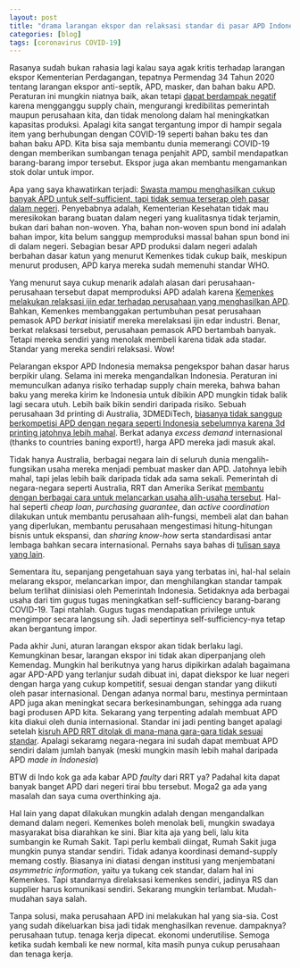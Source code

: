 ```yaml
---
layout: post
title: "drama larangan ekspor dan relaksasi standar di pasar APD Indonesia"
categories: [blog]
tags: [coronavirus COVID-19]
---
```


Rasanya sudah bukan rahasia lagi kalau saya agak kritis terhadap larangan ekspor Kementerian Perdagangan, tepatnya Permendag 34 Tahun 2020 tentang larangan ekspor anti-septik, APD, masker, dan bahan baku APD. Peraturan ini mungkin niatnya baik, akan tetapi [dapat berdampak negatif](https://imedkrisna.github.io/covtrade/) karena mengganggu supply chain, mengurangi kredibilitas pemerintah maupun perusahaan kita, dan tidak menolong dalam hal meningkatkan kapasitas produksi. Apalagi kita sangat tergantung impor di hampir segala item yang berhubungan dengan COVID-19 seperti bahan baku tes dan bahan baku APD. Kita bisa saja membantu dunia memerangi COVID-19 dengan memberikan sumbangan tenaga penjahit APD, sambil mendapatkan barang-barang impor tersebut. Ekspor juga akan membantu mengamankan stok dolar untuk impor.

Apa yang saya khawatirkan terjadi: [Swasta mampu menghasilkan cukup banyak APD untuk self-sufficient, tapi tidak semua terserap oleh pasar dalam negeri](https://tirto.id/apd-lokal-melimpah-dan-kemenkes-enggan-menyerapnya-fETf). Penyebabnya adalah, Kementerian Kesehatan tidak mau meresikokan barang buatan dalam negeri yang kualitasnya tidak terjamin, bukan dari bahan non-woven. Yha, bahan non-woven spun bond ini adalah bahan impor, kita belum sanggup memproduksi massal bahan spun bond ini di dalam negeri. Sebagian besar APD produksi dalam negeri adalah berbahan dasar katun yang menurut Kemenkes tidak cukup baik, meskipun menurut produsen, APD karya mereka sudah memenuhi standar WHO.

Yang menurut saya cukup menarik adalah alasan dari perusahaan-perusahaan tersebut dapat memproduksi APD adalah karena [Kemenkes melakukan relaksasi ijin edar terhadap perusahaan yang menghasilkan APD](https://republika.co.id/berita/q8xdu7396/kemenkes-permudah-penerbitan-izin-edar-industri-produksi-apd). Bahkan, Kemenkes membanggakan pertumbuhan pesat perusahaan pemasok APD *berkat* inisiatif mereka merelaksasi ijin edar industri. Benar, berkat relaksasi tersebut, perusahaan pemasok APD bertambah banyak. Tetapi mereka sendiri yang menolak membeli karena tidak ada stadar. Standar yang mereka sendiri relaksasi. Wow!

Pelarangan ekspor APD Indonesia memaksa pengekspor bahan dasar harus berpikir ulang. Selama ini mereka mengandalkan Indonesia. Peraturan ini memunculkan adanya risiko terhadap supply chain mereka, bahwa bahan baku yang mereka kirim ke Indonesia untuk dibikin APD mungkin tidak balik lagi secara utuh. Lebih baik bikin sendiri daripada risiko. Sebuah perusahaan 3d printing di Australia, 3DMEDiTech, [biasanya tidak sanggup berkompetisi APD dengan negara seperti Indonesia sebelumnya karena 3d printing jatohnya lebih mahal](https://www.abc.net.au/news/2020-04-14/inside-australias-race-to-prepare-for-the-worst-of-coronavirus/12140878?nw=0). Berkat adanya *excess demand* internasional (thanks to countries baning export!), harga APD mereka jadi masuk akal.

Tidak hanya Australia, berbagai negara lain di seluruh dunia mengalih-fungsikan usaha mereka menjadi pembuat masker dan APD. Jatohnya lebih mahal, tapi jelas lebih baik daripada tidak ada sama sekali. Pemerintah di negara-negara seperti Australia, RRT dan Amerika Serikat [membantu dengan berbagai cara untuk melancarkan usaha alih-usaha tersebut](https://www.vox.com/the-goods/2020/4/6/21207135/factories-face-masks-ventilators-hand-sanitizer-coronavirus-manufacturing). Hal-hal seperti *cheap loan*, *purchasing guarantee*, dan *active coordination* dilakukan untuk membantu perusahaan alih-fungsi, membeli alat dan bahan yang diperlukan, membantu perusahaan mengestimasi hitung-hitungan bisnis untuk ekspansi, dan *sharing know-how* serta standardisasi antar lembaga bahkan secara internasional. Pernahs saya bahas di [tulisan saya yang lain](https://imedkrisna.github.io/covin/).

Sementara itu, sepanjang pengetahuan saya yang terbatas ini, hal-hal selain melarang ekspor, melancarkan impor, dan menghilangkan standar tampak belum terlihat diinisiasi oleh Pemerintah Indonesia. Setidaknya ada berbagai usaha dari tim gugus tugas meningkatkan self-sufficiency barang-barang COVID-19. Tapi ntahlah. Gugus tugas mendapatkan privilege untuk mengimpor secara langsung sih. Jadi sepertinya self-sufficiency-nya tetap akan bergantung impor.

Pada akhir Juni, aturan larangan ekspor akan tidak berlaku lagi. Kemungkinan besar, larangan ekspor ini tidak akan diperpanjang oleh Kemendag. Mungkin hal berikutnya yang harus dipikirkan adalah bagaimana agar APD-APD yang terlanjur sudah dibuat ini, dapat diekspor ke luar negeri dengan harga yang cukup kompetitif, sesuai dengan standar yang diikuti oleh pasar internasional. Dengan adanya normal baru, mestinya permintaan APD juga akan meningkat secara berkesinambungan, sehingga ada ruang bagi produsen APD kita. Sekarang yang terpenting adalah membuat APD kita diakui oleh dunia internasional. Standar ini jadi penting banget apalagi setelah [kisruh APD RRT ditolak di mana-mana gara-gara tidak sesuai standar](https://www.google.com/url?sa=t&source=web&rct=j&url=http://amp.abc.net.au/article/12105110&ved=2ahUKEwjurv6UoffpAhXv7HMBHcPpCe0QFjAAegQIBhAC&usg=AOvVaw3ZmZyZLff4mhzRTol_vSm2&ampcf=1). Apalagi sekaramg negara-negara ini sudah dapat membuat APD sendiri dalam jumlah banyak (meski mungkin masih lebih mahal daripada APD *made in Indonesia*)

BTW di Indo kok ga ada kabar APD *faulty* dari RRT ya? Padahal kita dapat banyak banget APD dari negeri tirai bbu tersebut. Moga2 ga ada yang masalah dan saya cuma overthinking aja.

Hal lain yang dapat dilakukan mungkin adalah dengan mengandalkan demand dalam negeri. Kemenkes boleh menolak beli, mungkin swadaya masyarakat bisa diarahkan ke sini. Biar kita aja yang beli, lalu kita sumbangin ke Rumah Sakit. Tapi perlu kembali diingat, Rumah Sakit juga mungkin punya standar sendiri. Tidak adanya koordinasi demand-supply memang costly. Biasanya ini diatasi dengan institusi yang menjembatani *asymmetric information*, yaitu ya tukang cek standar, dalam hal ini Kemenkes. Tapi standarnya direlaksasi kemenkes sendiri, jadinya RS dan supplier harus komunikasi sendiri. Sekarang mungkin terlambat. Mudah-mudahan saya salah.

Tanpa solusi, maka perusahaan APD ini melakukan hal yang sia-sia. Cost yang sudah dikeluarkan bisa jadi tidak menghasilkan revenue. dampaknya? perusahaan tutup. tenaga kerja dipecat. ekonomi underutilise. Semoga ketika sudah kembali ke new normal, kita masih punya cukup perusahaan dan tenaga kerja.
